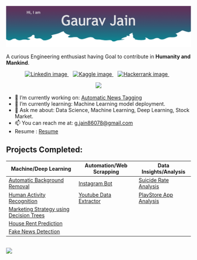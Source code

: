  <img src="https://github.com/G0rav/g0rav/blob/main/assets/Title.png" alt="Title image">
 

A curious Engineering enthusiast having Goal to contribute in **Humanity and Mankind**.

<p align='center'>
  <a href="https://www.linkedin.com/in/gaurav2022/">
    <img src="https://img.shields.io/badge/LinkedIn-0077B5?style=for-the-badge&logo=linkedin&logoColor=white" alt="Linkedin image">
  </a>&nbsp;&nbsp;
  <a href="https://www.kaggle.com/gaurav2022">
    <img src="https://img.shields.io/badge/-kaggle-blue?style=for-the-badge&logo=kaggle&logoColor=white" alt="Kaggle image">
  </a>&nbsp;&nbsp;
  <a href="https://www.hackerrank.com/g_jain86078">
    <img src="https://img.shields.io/badge/-Hackerrank-brightgreen?style=for-the-badge&logo=hackerrank&logoColor=white" alt="Hackerrank image">
  </a>&nbsp;&nbsp;
</p>

<p align='center'>
  <a href="#"><img src="https://badges.pufler.dev/visits/g0rav/g0rav"></a>
</p>

<!--
**G0rav/g0rav** is a ✨ _special_ ✨ repository because its `README.md` (this file) appears on your GitHub profile.

Here are some ideas to get you started:

- 🔭 I’m currently working on ...
- 🌱 I’m currently learning ...
- 👯 I’m looking to collaborate on ...
- 🤔 I’m looking for help with ...
- 💬 Ask me about ...
- 📫 How to reach me: ...
- 😄 Pronouns: ...
- ⚡ Fun fact: ...
-->

- 🔭 I’m currently working on:  [Automatic News Tagging](https://github.com/G0rav/Automatic_News_Tagging)
- 🌱 I’m currently learning:  Machine Learning model deployment.
- 💬 Ask me about:  Data Science, Machine Learning, Deep Learning, Stock Market.
- 📫 You can reach me at:   [g.jain86078@gmail.com](mailto:g.jain86078@gmail.com)
- Resume : [Resume](https://github.com/G0rav/g0rav/blob/main/Gaurav%20Jain%20Resume.pdf)

## Projects Completed:

| Machine/Deep Learning | Automation/Web Scrapping | Data Insights/Analysis |
| --------------------- | ------------------------ | ---------------------- |
| [Automatic Background Removal](https://portrait-me.herokuapp.com/)  | [Instagram Bot](https://github.com/G0rav/Instagram_Bot) | [Suicide Rate Analysis](https://github.com/G0rav/Suicide_Rate_Analysis) |
| [Human Activity Recognition](https://github.com/G0rav/Human_Activity_Recognition) | [Youtube Data Extractor](https://github.com/G0rav/YouTube_data_extractor)  | [PlayStore App Analysis](https://github.com/G0rav/PlayStore_App_Analysis) |
| [Marketing Strategy using Decision Trees](https://github.com/G0rav/Marketing_Strategy) |      |    |
| [House Rent Prediction](https://github.com/G0rav/House_Rent_Predictor) |  |  |
| [Fake News Detection](https://github.com/G0rav/fake_news_detection) |  |  |

<br>
<img src= 'https://github-readme-stats.vercel.app/api?username=g0rav&show_icons=true'>
